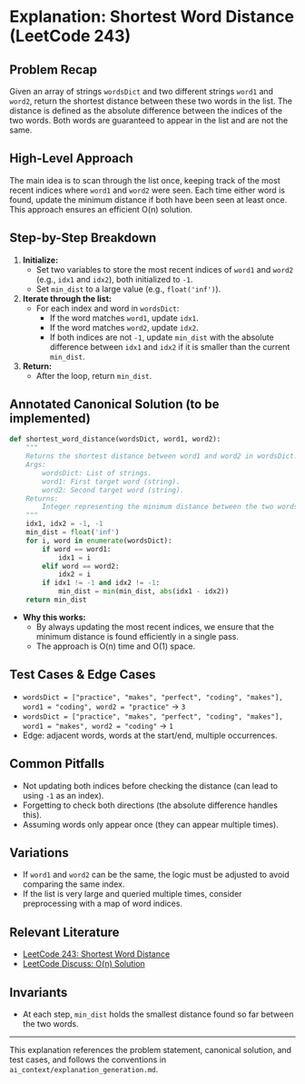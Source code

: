 # Explanation: Shortest Word Distance (LeetCode 243)

## Problem Recap
Given an array of strings `wordsDict` and two different strings `word1` and `word2`, return the shortest distance between these two words in the list. The distance is defined as the absolute difference between the indices of the two words. Both words are guaranteed to appear in the list and are not the same.

## High-Level Approach
The main idea is to scan through the list once, keeping track of the most recent indices where `word1` and `word2` were seen. Each time either word is found, update the minimum distance if both have been seen at least once. This approach ensures an efficient O(n) solution.

## Step-by-Step Breakdown
1. **Initialize:**
   - Set two variables to store the most recent indices of `word1` and `word2` (e.g., `idx1` and `idx2`), both initialized to `-1`.
   - Set `min_dist` to a large value (e.g., `float('inf')`).
2. **Iterate through the list:**
   - For each index and word in `wordsDict`:
     - If the word matches `word1`, update `idx1`.
     - If the word matches `word2`, update `idx2`.
     - If both indices are not `-1`, update `min_dist` with the absolute difference between `idx1` and `idx2` if it is smaller than the current `min_dist`.
3. **Return:**
   - After the loop, return `min_dist`.

## Annotated Canonical Solution (to be implemented)
```python
def shortest_word_distance(wordsDict, word1, word2):
    """
    Returns the shortest distance between word1 and word2 in wordsDict.
    Args:
        wordsDict: List of strings.
        word1: First target word (string).
        word2: Second target word (string).
    Returns:
        Integer representing the minimum distance between the two words.
    """
    idx1, idx2 = -1, -1
    min_dist = float('inf')
    for i, word in enumerate(wordsDict):
        if word == word1:
            idx1 = i
        elif word == word2:
            idx2 = i
        if idx1 != -1 and idx2 != -1:
            min_dist = min(min_dist, abs(idx1 - idx2))
    return min_dist
```
- **Why this works:**
  - By always updating the most recent indices, we ensure that the minimum distance is found efficiently in a single pass.
  - The approach is O(n) time and O(1) space.

## Test Cases & Edge Cases
- `wordsDict = ["practice", "makes", "perfect", "coding", "makes"], word1 = "coding", word2 = "practice"` → `3`
- `wordsDict = ["practice", "makes", "perfect", "coding", "makes"], word1 = "makes", word2 = "coding"` → `1`
- Edge: adjacent words, words at the start/end, multiple occurrences.

## Common Pitfalls
- Not updating both indices before checking the distance (can lead to using `-1` as an index).
- Forgetting to check both directions (the absolute difference handles this).
- Assuming words only appear once (they can appear multiple times).

## Variations
- If `word1` and `word2` can be the same, the logic must be adjusted to avoid comparing the same index.
- If the list is very large and queried multiple times, consider preprocessing with a map of word indices.

## Relevant Literature
- [LeetCode 243: Shortest Word Distance](https://leetcode.com/problems/shortest-word-distance/)
- [LeetCode Discuss: O(n) Solution](https://leetcode.com/problems/shortest-word-distance/solutions/67163/simple-python-solution/)

## Invariants
- At each step, `min_dist` holds the smallest distance found so far between the two words.

---
This explanation references the problem statement, canonical solution, and test cases, and follows the conventions in `ai_context/explanation_generation.md`. 